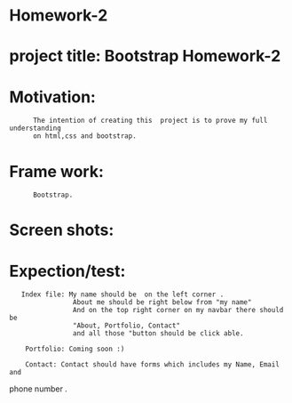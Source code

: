 # Homework-2
 # project title:            Bootstrap Homework-2

 # Motivation: 
          The intention of creating this  project is to prove my full  understanding 
          on html,css and bootstrap.

 # Frame work:
          Bootstrap.

 # Screen shots:

 # Expection/test:
       Index file: My name should be  on the left corner .
                    About me should be right below from "my name"
                    And on the top right corner on my navbar there should be 
                    "About, Portfolio, Contact"
                    and all those "button should be click able.
        
        Portfolio: Coming soon :)

        Contact: Contact should have forms which includes my Name, Email and 
phone number .



